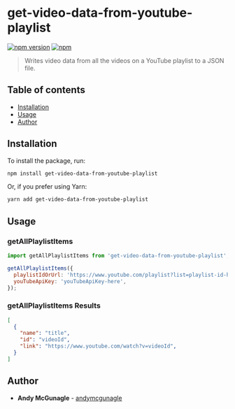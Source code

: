 # get-video-data-from-youtube-playlist

[![npm version](https://badge.fury.io/js/get-video-data-from-youtube-playlist.svg)](https://badge.fury.io/js/get-video-data-from-youtube-playlist)
[![npm](https://img.shields.io/npm/dm/get-video-data-from-youtube-playlist.svg)](https://www.npmjs.com/package/get-video-data-from-youtube-playlist)

> Writes video data from all the videos on a YouTube playlist to a JSON file.

## Table of contents

- [Installation](#installation)
- [Usage](#usage)
- [Author](#author)

## Installation

To install the package, run:

```sh
npm install get-video-data-from-youtube-playlist
```

Or, if you prefer using Yarn:

```sh
yarn add get-video-data-from-youtube-playlist
```

## Usage

### getAllPlaylistItems

```js
import getAllPlaylistItems from 'get-video-data-from-youtube-playlist';

getAllPlaylistItems({
  playlistIdOrUrl: 'https://www.youtube.com/playlist?list=playlist-id-here',
  youTubeApiKey: 'youTubeApiKey-here',
});
```

### getAllPlaylistItems Results

```json
[
  {
    "name": "title",
    "id": "videoId",
    "link": "https://www.youtube.com/watch?v=videoId",
  }
]
```

## Author

- **Andy McGunagle** - [andymcgunagle](https://github.com/andymcgunagle)

